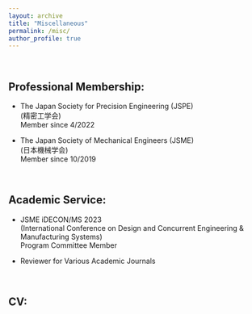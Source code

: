 ```yaml
---
layout: archive
title: "Miscellaneous"
permalink: /misc/
author_profile: true
---
```


<br>

<h2>Professional Membership:</h2>

* The Japan Society for Precision Engineering (JSPE)<br>
  (精密工学会)<br>
  Member since 4/2022

* The Japan Society of Mechanical Engineers (JSME)<br>
  (日本機械学会)<br>
  Member since 10/2019

<br>

<h2>Academic Service:</h2>

* JSME iDECON/MS 2023<br>
  (International Conference on Design and Concurrent Engineering & Manufacturing Systems)<br>
  Program Committee Member

* Reviewer for Various Academic Journals

<br>

<h2>CV:</h2>